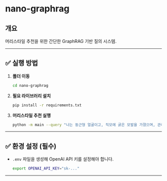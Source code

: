 # nano-graphrag

## 개요
머리스타일 추천을 위한 간단한 GraphRAG 기반 질의 시스템.

---

## ✅ 실행 방법

1. **폴더 이동**
    ```bash
    cd nano-graphrag
    ```

2. **필요 라이브러리 설치**
    ```bash
    pip install -r requirements.txt
    ```

3. **머리스타일 추천 실행**
    ```bash
    python -m main --query "나는 둥근형 얼굴이고, 직모에 굵은 모발을 가졌으며, 관리 난이도 쉬운 남성 스타일을 추천해줘."
    ```

---

## ✅ 환경 설정 (필수)
- `.env` 파일을 생성해 OpenAI API 키를 설정해야 합니다.
    ```bash
    export OPENAI_API_KEY="sk-..."
    ```

---
